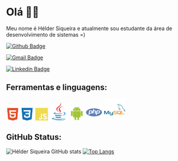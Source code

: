 # Olá 👋🏾

Meu nome é Hélder Siqueira e atualmente sou estudante da área de desenvolvimento de sistemas =)

[![Github Badge](https://img.shields.io/badge/-HelderSiqueira-873282?style=flat-square&labelColor=873282&logo=Github&logoColor=white&link=https://github.com/HelderSiqueira/)](https://github.com/HelderSiqueira/) 

[![Gmail Badge](https://img.shields.io/badge/-helder.erik.he@gmail.com-873282?style=flat-square&logo=Gmail&logoColor=white&link=mailto:helder.erik.he@gmail.com)](mailto:helder.erik.he@gmail.com)

[![Linkedin Badge](https://img.shields.io/badge/-HélderSiqueira-873282?style=flat-square&logo=Linkedin&logoColor=white&link=https://www.linkedin.com/in/helderSiqueira/)](https://www.linkedin.com/in/helderSiqueira/) 

## Ferramentas e linguagens:
<img src="https://raw.githubusercontent.com/devicons/devicon/master/icons/html5/html5-plain.svg" alt="html" width="35" heigth="35" style="max-width:100%;" title="Html"></img>
<img src="https://raw.githubusercontent.com/devicons/devicon/master/icons/css3/css3-plain.svg" alt="css" width="35" heigth="35" style="max-width:100%;" title="Css"></img>
<img src="https://raw.githubusercontent.com/devicons/devicon/master/icons/javascript/javascript-plain.svg" alt="js" width="35" heigth="35" style="max-width:100%;" title="JavaScript"></img>
<img src="https://raw.githubusercontent.com/devicons/devicon/master/icons/java/java-original.svg" alt="java" width="50" heigth="50" style="max-width:100%;" title="Java"></img>
<img src="https://raw.githubusercontent.com/devicons/devicon/master/icons/android/android-plain.svg" alt="android" width="40" heigth="40" style="max-width:100%;" title="Android"></img>
<img src="https://raw.githubusercontent.com/devicons/devicon/master/icons/php/php-plain.svg" alt="php" width="45" heigth="45" style="max-width:100%;" title="Php"></img>
<img src="https://raw.githubusercontent.com/devicons/devicon/master/icons/mysql/mysql-original-wordmark.svg" alt="mysql" width="60" heigth="60" style="max-width:100%;" title="MySql"></img>

## GitHub Status:

![Hélder Siqueira GitHub stats](https://github-readme-stats.vercel.app/api?username=HelderSiqueira&show_icons=true&theme=jolly)
[![Top Langs](https://github-readme-stats.vercel.app/api/top-langs/?username=HelderSiqueira&layout=compact&&repo=github-readme-stats&cache_seconds=86400&theme=jolly)](https://github.com/HelderSiqueira/github-readme-stats)





